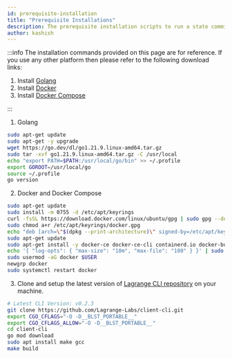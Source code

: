 ```yaml
---
id: prerequisite-installation
title: "Prerequisite Installations"
description: The prerequisite installation scripts to run a state committee attestation node
author: kashish
---
```


:::info
The installation commands provided on this page are for reference. If you use any other platform then please refer to the following download links:

1. Install [Golang](https://go.dev/doc/install)
2. Install [Docker](https://docs.docker.com/engine/install/)
3. Install [Docker Compose](https://docs.docker.com/compose/install/)

:::

1. Golang

```bash
sudo apt-get update
sudo apt-get -y upgrade
wget https://go.dev/dl/go1.21.9.linux-amd64.tar.gz
sudo tar -xvf go1.21.9.linux-amd64.tar.gz -C /usr/local
echo "export PATH=$PATH:/usr/local/go/bin" >> ~/.profile
export GOROOT=/usr/local/go
source ~/.profile
go version
```

2. Docker and Docker Compose

```bash
sudo apt-get update
sudo install -m 0755 -d /etc/apt/keyrings
curl -fsSL https://download.docker.com/linux/ubuntu/gpg | sudo gpg --dearmor -o /etc/apt/keyrings/docker.gpg
sudo chmod a+r /etc/apt/keyrings/docker.gpg
echo "deb [arch=\"$(dpkg --print-architecture)\" signed-by=/etc/apt/keyrings/docker.gpg] https://download.docker.com/linux/ubuntu $(. /etc/os-release && echo \"$VERSION_CODENAME\") stable" | sudo tee /etc/apt/sources.list.d/docker.list > /dev/null
sudo apt-get update
sudo apt-get install -y docker-ce docker-ce-cli containerd.io docker-buildx-plugin docker-compose-plugin make gcc
echo '{ "log-opts": { "max-size": "10m", "max-file": "100" } }' | sudo tee /etc/docker/daemon.json
sudo usermod -aG docker $USER
newgrp docker
sudo systemctl restart docker
```

3. Clone and setup the latest version of [Lagrange CLI repository](https://github.com/Lagrange-Labs/client-cli) on your machine.

```bash
# Latest CLI Version: v0.2.3
git clone https://github.com/Lagrange-Labs/client-cli.git
export CGO_CFLAGS="-O -D__BLST_PORTABLE__"
export CGO_CFLAGS_ALLOW="-O -D__BLST_PORTABLE__"
cd client-cli
go mod download
sudo apt install make gcc
make build
```
